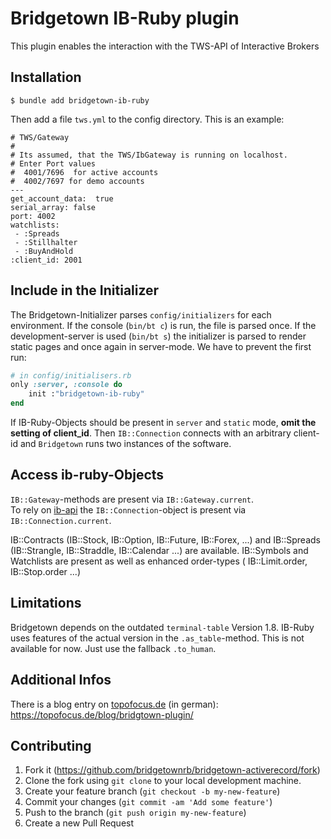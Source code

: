 # Bridgetown IB-Ruby  plugin

This plugin enables the interaction with the TWS-API of Interactive Brokers

## Installation

```
$ bundle add bridgetown-ib-ruby
```

Then add a file `tws.yml` to the config directory. This is an example:

```
# TWS/Gateway
#
# Its assumed, that the TWS/IbGateway is running on localhost.
# Enter Port values 
#  4001/7696  for active accounts
#  4002/7697 for demo accounts
---
get_account_data:  true
serial_array: false
port: 4002
watchlists: 
 - :Spreads
 - :Stillhalter
 - :BuyAndHold 
:client_id: 2001

```

## Include in the Initializer

The Bridgetown-Initializer parses `config/initializers` for each environment. If the console (`bin/bt c`) is run,
the file is parsed once. If the development-server is used (`bin/bt s`) the initializer is parsed to render static pages
and once again in server-mode. We have to prevent the first run:

```ruby 
# in config/initialisers.rb
only :server, :console do
    init :"bridgetown-ib-ruby"
end
```

If IB-Ruby-Objects should be present in `server` and `static` mode, **omit the setting of client_id**. Then `IB::Connection`
connects with an arbitrary client-id and `Bridgetown` runs two instances of the software.

## Access ib-ruby-Objects

`IB::Gateway`-methods are present via `IB::Gateway.current`.  
To rely on [ib-api](https://github.com/ib-ruby/ib-api) the `IB::Connection`-object is present via `IB::Connection.current`. 

IB::Contracts (IB::Stock,  IB::Option, IB::Future, IB::Forex, ...) and IB::Spreads (IB::Strangle, IB::Straddle, IB::Calendar ...)
are available.
IB::Symbols and  Watchlists are present as well as enhanced order-types ( IB::Limit.order, IB::Stop.order ...)

## Limitations

Bridgetown depends on the outdated `terminal-table` Version 1.8. IB-Ruby uses features of 
the actual version in the `.as_table`-method. This is not available for now. Just use the 
fallback `.to_human`.

## Additional Infos
There is a blog entry on [topofocus.de](https://topofocus.de) (in german):  https://topofocus.de/blog/bridgtown-plugin/



## Contributing

1. Fork it (https://github.com/bridgetownrb/bridgetown-activerecord/fork)
2. Clone the fork using `git clone` to your local development machine.
3. Create your feature branch (`git checkout -b my-new-feature`)
4. Commit your changes (`git commit -am 'Add some feature'`)
5. Push to the branch (`git push origin my-new-feature`)
6. Create a new Pull Request
